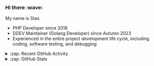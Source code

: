 <h3>Hi there :wave:</h3>

My name is Stas.

- PHP Developer since 2018
- DDEV Maintainer (Golang Developer) since Autumn 2023
- Experienced in the entire project development life cycle, including coding, software testing, and debugging

<details>
  <summary>:zap: Recent GitHub Activity</summary>

<!--RECENT_ACTIVITY:start-->
1. ⬆️ Pushed 1 commit(s) to [ddev/addon-registry](https://github.com/ddev/addon-registry)<br>
2. ⬆️ Pushed 1 commit(s) to [stasadev/ddev](https://github.com/stasadev/ddev)<br>
3. ⬆️ Pushed 1 commit(s) to [stasadev/ddev](https://github.com/stasadev/ddev)<br>
4. ⬆️ Pushed 1 commit(s) to [ddev/ddev](https://github.com/ddev/ddev)<br>
5. ⬆️ Pushed 5 commit(s) to [ddev/ddev](https://github.com/ddev/ddev)<br>
6. ⬆️ Pushed 5 commit(s) to [stasadev/ddev](https://github.com/stasadev/ddev)<br>
7. ✌️ Released [v1.1.0 Use official Adminer](https://github.com/ddev/ddev-adminer/releases/tag/v1.1.0) in [ddev/ddev-adminer](https://github.com/ddev/ddev-adminer)<br>
8. 🎉 Merged PR [#33](https://github.com/ddev/ddev-adminer/pull/33) in [ddev/ddev-adminer](https://github.com/ddev/ddev-adminer)<br>
9. ⬆️ Pushed 1 commit(s) to [ddev/ddev-adminer](https://github.com/ddev/ddev-adminer)<br>
10. ✔️ Closed issue [#31](https://github.com/ddev/ddev-adminer/issues/31) in [ddev/ddev-adminer](https://github.com/ddev/ddev-adminer)<br>
<!--RECENT_ACTIVITY:end-->

</details>

<details>
  <summary>:zap: GitHub Stats</summary>

  <picture>
    <source
      srcset="https://github-readme-stats.vercel.app/api?username=stasadev&show_icons=true&count_private=true&include_all_commits=true&hide_border=true&theme=tokyonight"
      media="(prefers-color-scheme: dark)"
    />
    <source
      srcset="https://github-readme-stats.vercel.app/api?username=stasadev&show_icons=true&count_private=true&include_all_commits=true&hide_border=true"
      media="(prefers-color-scheme: light), (prefers-color-scheme: no-preference)"
    />
    <img src="https://github-readme-stats.vercel.app/api?username=stasadev&show_icons=true&count_private=true&include_all_commits=true&hide_border=true" />
  </picture>

</details>
